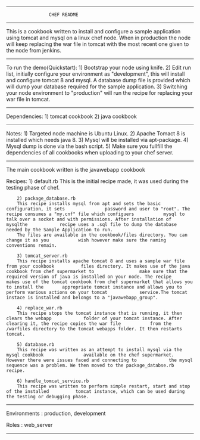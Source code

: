 *****************************************************************************************************
					CHEF README
*****************************************************************************************************

This is a cookbook written to install and configure a sample application using tomcat and mysql on a linux chef node. When in production the node will keep replacing the war file in tomcat with the most recent one given to the node from jenkins.


*****************************************************************************************************

To run the demo(Quickstart):
	1) Bootstrap your node using knife.
	2) Edit run list, initially configure your environment as "development", this will install 	   	   and configure tomcat 8 and mysql. A database dump file is provided which will dump your 	   database required for the sample application.
	3) Switching your node environment to "production" will run the recipe for replacing your war 	   file in tomcat.


*****************************************************************************************************


Dependencies:
	1) tomcat cookbook
	2) java cookbook



*****************************************************************************************************

Notes:
	1) Targeted node machine is Ubuntu Linux.
	2) Apache Tomact 8 is installed which needs java 8.
	3) Mysql will be installed via apt-package.
	4) Mysql dump is done via the bash script.
	5) Make sure you fullfill the dependencies of all cookbooks when uploading to your chef 	           server.


*****************************************************************************************************


The main cookbook written is the javawebapp cookbook

  Recipes:
	    1) default.rb
		This is the initial recipe made, it was used during the testing phase of chef.

	    2) package_database.rb
		This recipe installs mysql from apt and sets the basic configuration, it sets				password and user to "root". The recipe consumes a "my.cnf" file which configuers			mysql to talk over a socket and with permissions. After installation of mysqlthe 			recipe uses a .sql file to dump the database needed by the Sample Application to run.
		The files are available in the cookbook/files directory. You can change it as you 			wish however make sure the naming conventions remain.
	    
	    3) tomcat_server.rb
		This recipe installs apache tomcat 8 and uses a sample war file from your cookbook 			files directory. It makes use of the java cookbook from chef supermarket to 				make sure that the required version of java is installed on your node. The recipe 			makes use of the tomcat cookbook from chef supermarket that allows you to install the 		appropriate tomcat instance and allows you to perform various actions on your tomcat 			service.The tomcat instace is installed and belongs to a "javawebapp_group".

	    4) replace_war.rb
		This recipe stops the tomcat instance that is running, it then clears the webapp 			folder of your tomcat instance. After clearing it, the recipe copies the war file 			from the /warfiles directory to the tomcat webapps folder. It then restarts tomcat.

	    5) database.rb
		This recipe was written as an attempt to install mysql via the mysql cookbook				available on the chef supermarket. However there were issues faced and connecting to 			the mysql sequence was a problem. We then moved to the package_databse.rb recipe.

	    6) handle_tomcat_service.rb
		This recipe was written to perform simple restart, start and stop of the installed 			tomcat instance, which can be used during the testing or debugging phase.
		


*****************************************************************************************************


Environments : production, development

Roles : web_server


*****************************************************************************************************
